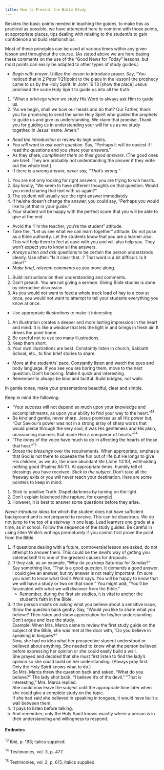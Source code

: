 ```yaml
---
title: How to Present the Bible Study
---
```


Besides the basic points needed in teaching the guides, to make this as practical as possible, we have attempted here to combine with those points, at appropriate places, tips dealing with relating to the student/s to gain confidence and build relationships.

Most of these principles can be used at various times within any given lesson and throughout the course. (As stated above we are here basing these comments on the use of the “Good News for Today” lessons, but most points can easily be adapted to other types of study guides.)

- _Begin with prayer_. Utilize the lesson to introduce prayer. Say, “You noticed that in 2 Peter 1:21[point to the place in the lesson] the prophecy came to us by the Holy Spirit. In John 16:13 [show the place] Jesus promised the same Holy Spirit to guide us into all the truth.

1. “What a privilege when we study His Word to always ask Him to guide us.
2. “As we begin, shall we bow our heads and do that? Our Father, thank you for promising to send the same Holy Spirit who guided the prophets to guide us and give us understanding. We claim that promise. Thank you for guiding us in understanding your will for us as we study together. In Jesus’ name. Amen.”

- _Read the introduction_ or review its high points.
- _You will want to ask each question_. Say, “Perhaps it will be easiest if I read the questions and you share your answers.”
- As they share, _compliment them on their good answers_. (The good ones are brief. They are probably not understanding the answer if they write out the whole text.)
- If there is a wrong answer, _never say, “That’s wrong.”_

1. You are not only looking for right answers, you are trying to win hearts.
2. Say kindly, “We seem to have different thoughts on that question. Would you mind sharing that text with us again?”
3. The student will usually see the right answer immediately.
4. If he/she doesn’t change the answer, you could say, “Perhaps you would like to jot that in your guide.”
5. Your student will be happy with the perfect score that you will be able to give at the end.

- Avoid the “I’m the teacher, you’re the student” attitude.
- Take the, “Let us see what we can learn together” attitude. Do not pose as a Bible authority. Let the students know that you are a learner also. This will help them to feel at ease with you and will also help you. They won’t expect you to know all the answers.
- _Always listen and ask_ questions to be certain the person understands clearly. Use often: “Is it clear that...? That word is a bit difficult. Is it clear?”
- _Make brief, relevant comments_ as you move along.

1. Build instructions on their understanding and comments.
2. Don’t preach. You are not giving a sermon. Giving Bible studies is done by interactive discussion.
3. As you would not want to feed a whole truck load of hay to a cow at once, you would not want to attempt to tell your students everything you know at once.

- Use appropriate _illustrations_ to make it interesting.

1. An illustration creates a deeper and more lasting impression in the heart and mind. It is like a window that lets the light in and brings in fresh air. It drives the point home.
2. Be careful not to use too many illustrations.
3. Keep them short.
4. Your own illustrations are best. Constantly listen in church, Sabbath School, etc., to find brief stories to share.

- Move at the student/s’ pace. Constantly listen and watch the eyes and body language. If you see you are boring them, move to the next question. Don’t be boring. Make it quick and interesting.
- Remember to always be kind and tactful. Build bridges, not walls.

In gentle tones, make your presentations beautiful, clear and simple.

Keep in mind the following:

- “Your _success_ will not depend so much upon your knowledge and accomplishments, as upon your ability to find your way to the heart.”<sup>13</sup>
- Be _kind_ and gentle, never sharp. Jesus promises us all His power but, “Our Saviour’s power was not in a strong array of sharp words that would pierce through the very soul; it was His gentleness and His plain, unassuming manners that made Him a conqueror of hearts.”<sup>14</sup>
- “The _tones_ of the voice have much to do in affecting the hearts of those that hear.”<sup>15</sup>
- Stress the _blessings_ over the requirements. When appropriate, emphasis that God is not there to squeeze the fun out of life but He longs to give His children, as we do, the more abundant life (John 10:10), withholding nothing good (Psalms 84:11). At appropriate times, humbly tell of blessings you have received.
_Stick to the subject_. Don’t take all the freeway exits or you will never reach your destination. Here are some pointers to keep in mind:

1. Stick to positive Truth. Dispel darkness by turning on the light.
2. Don’t explain falsehood (the rapture, for example).
3. However, it is best to answer some questions before they arise.

_Never introduce ideas_ for which the student does not have sufficient background and is not prepared to receive. This can be disastrous. We do not jump to the top of a stairway in one leap. Lead learners one grade at a time, as in school. Follow the sequence of the study guides. Be careful in using Ellen White’s writings prematurely if you cannot first prove the point from the Bible.

1. If questions dealing with a future, controversial lesson are asked, do not attempt to answer them. This could be the devil’s way of getting you sidetracked! It is one of the greatest causes for dropouts.
2. If they ask, as an example, “Why do you keep Saturday for Sunday?” Say something like, “That is a good question. It demands a good answer. I could give an answer, but my answer is not really important. I’m sure you want to know what God’s Word says. You will be happy to know that we will have a study or two on that soon.” You might add, “You’ll be fascinated with what we will discover from the Bible.”
   - Remember, during the first six studies, it is vital to anchor the student’s faith in the Bible.
3. If the person insists on asking what you believe about a sensitive issue, throw the question back gently. Say, “Would you like to share what you believe? Then listen and show appreciation for his/her understanding. Don’t argue and lose the study.\
Example: When Mrs. Marca came to review the first study guide on the subject of the Bible, she was met at the door with, “Do you believe in speaking in tongues?”\
Now, she had no idea what her prospective student understood or believed about anything. She needed to know what the person believed before expressing her opinion or she could easily build a wall.\
She prayed and decided that she must first listen to find the lady’s opinion so she could build on her understanding. (Always pray first. Only the Holy Spirit knows what to do.)\
So Mrs. Marca threw the question back and asked, “What do you believe?” The lady shot back, “I believe it’s of the devil.” “That is interesting,” Mrs. Marca replied.\
She could now leave the subject until the appropriate time later when she could give a complete study on the topic.\
If she had said she believed in speaking in tongues, it would have built a wall between them.
4. It pays to listen before talking.
5. And remember; only the Holy Spirit knows exactly where a person is in their understanding and willingness to respond.

#### Endnotes

<sup>13</sup> Ibid, p. 193; italics supplied.

<sup>14</sup> Testimonies, vol. 3, p. 477.

<sup>15</sup> Testimonies, vol. 2, p. 615; italics supplied.